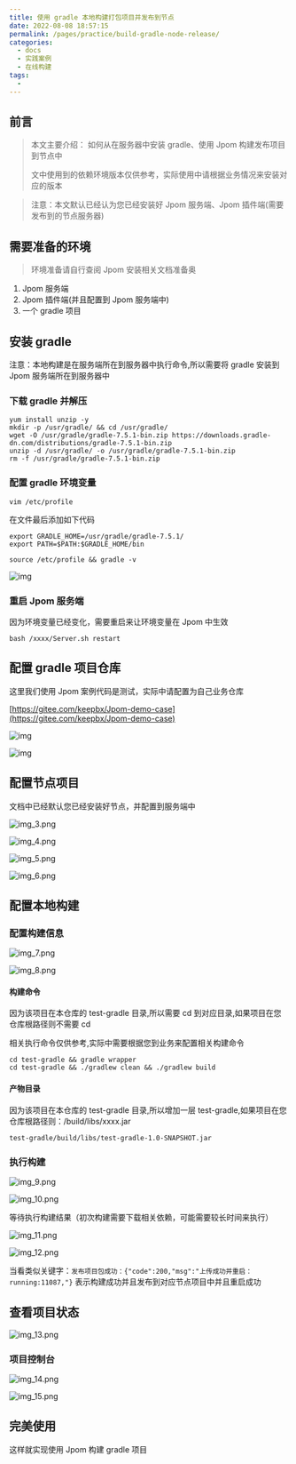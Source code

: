 ```yaml
---
title: 使用 gradle 本地构建打包项目并发布到节点
date: 2022-08-08 18:57:15
permalink: /pages/practice/build-gradle-node-release/
categories:
  - docs
  - 实践案例
  - 在线构建
tags:
  - 
---
```



## 前言

> 本文主要介绍：
> 如何从在服务器中安装 gradle、使用 Jpom 构建发布项目到节点中
>
> 文中使用到的依赖环境版本仅供参考，实际使用中请根据业务情况来安装对应的版本

> 注意：本文默认已经认为您已经安装好 Jpom 服务端、Jpom 插件端(需要发布到的节点服务器)


## 需要准备的环境

> 环境准备请自行查阅 Jpom 安装相关文档准备奥

1. Jpom 服务端
2. Jpom 插件端(并且配置到 Jpom 服务端中)
3. 一个 gradle 项目

## 安装 gradle

注意：本地构建是在服务端所在到服务器中执行命令,所以需要将 gradle 安装到 Jpom 服务端所在到服务器中

### 下载 gradle 并解压

```shell
yum install unzip -y
mkdir -p /usr/gradle/ && cd /usr/gradle/
wget -O /usr/gradle/gradle-7.5.1-bin.zip https://downloads.gradle-dn.com/distributions/gradle-7.5.1-bin.zip
unzip -d /usr/gradle/ -o /usr/gradle/gradle-7.5.1-bin.zip
rm -f /usr/gradle/gradle-7.5.1-bin.zip
```

### 配置 gradle 环境变量

```shell
vim /etc/profile
```

在文件最后添加如下代码

```
export GRADLE_HOME=/usr/gradle/gradle-7.5.1/
export PATH=$PATH:$GRADLE_HOME/bin
```

```shell
source /etc/profile && gradle -v
```

![img](/images/tutorial/build-gradle-node-release/img.png)

### 重启 Jpom 服务端

因为环境变量已经变化，需要重启来让环境变量在 Jpom 中生效

```shell
bash /xxxx/Server.sh restart
```

## 配置 gradle 项目仓库

这里我们使用 Jpom 案例代码是测试，实际中请配置为自己业务仓库

[https://gitee.com/keepbx/Jpom-demo-case](https://gitee.com/keepbx/Jpom-demo-case)

![img](/images/tutorial/build-gradle-node-release/img_1.png)

![img](/images/tutorial/build-gradle-node-release/img_2.png)

## 配置节点项目

文档中已经默认您已经安装好节点，并配置到服务端中

![img_3.png](/images/tutorial/build-gradle-node-release/img_3.png)

![img_4.png](/images/tutorial/build-gradle-node-release/img_4.png)

![img_5.png](/images/tutorial/build-gradle-node-release/img_5.png)

![img_6.png](/images/tutorial/build-gradle-node-release/img_6.png)


## 配置本地构建

### 配置构建信息

![img_7.png](/images/tutorial/build-gradle-node-release/img_7.png)

![img_8.png](/images/tutorial/build-gradle-node-release/img_8.png)

#### 构建命令

因为该项目在本仓库的 test-gradle 目录,所以需要 cd 到对应目录,如果项目在您仓库根路径则不需要 cd

相关执行命令仅供参考,实际中需要根据您到业务来配置相关构建命令


```shell
cd test-gradle && gradle wrapper
cd test-gradle && ./gradlew clean && ./gradlew build
```

#### 产物目录

因为该项目在本仓库的 test-gradle 目录,所以增加一层 test-gradle,如果项目在您仓库根路径则：/build/libs/xxxx.jar

```
test-gradle/build/libs/test-gradle-1.0-SNAPSHOT.jar
```

### 执行构建

![img_9.png](/images/tutorial/build-gradle-node-release/img_9.png)

![img_10.png](/images/tutorial/build-gradle-node-release/img_10.png)

等待执行构建结果（初次构建需要下载相关依赖，可能需要较长时间来执行）


![img_11.png](/images/tutorial/build-gradle-node-release/img_11.png)

![img_12.png](/images/tutorial/build-gradle-node-release/img_12.png)

当看类似关键字：`发布项目包成功：{"code":200,"msg":"上传成功并重启：running:11087,"}` 表示构建成功并且发布到对应节点项目中并且重启成功

## 查看项目状态

![img_13.png](/images/tutorial/build-gradle-node-release/img_13.png)

### 项目控制台

![img_14.png](/images/tutorial/build-gradle-node-release/img_14.png)

![img_15.png](/images/tutorial/build-gradle-node-release/img_15.png)


## 完美使用

这样就实现使用 Jpom 构建 gradle 项目